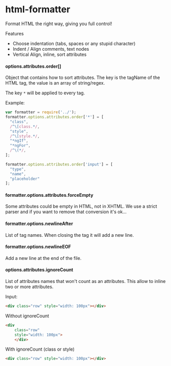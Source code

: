 # html-formatter

Format HTML the right way, giving you full control!

Features

* Choose indentation (tabs, spaces or any stupid character)
* Indent / Align comments, text nodes
* Vertical Align, inline, sort attributes




#### options.attributes.order[]

Object that contains how to sort attributes.
The key is the tagName of the HTML tag, the value is an array of string/regex.

The key `*` will be applied to every tag.

Example:

```js
var formatter = require('../');
formatter.options.attributes.order['*'] = [
  "class",
  /^\[class.*/,
  "style",
  /^\[style.*/,
  "*ngIf",
  "*ngFor",
  /^\(*/,
];

formatter.options.attributes.order['input'] = [
  "type",
  "name",
  "placeholder"
];
```

#### formatter.options.attributes.forceEmpty

Some attributes could be empty in HTML, not in XHTML.
We use a strict parser and if you want to remove that conversion it's ok...

#### formatter.options.newlineAfter

List of tag names. When closing the tag it will add a new line.

#### formatter.options.newlineEOF

Add a new line at the end of the file.

#### options.attributes.ignoreCount

List of attributes names that won't count as an attributes.
This allow to inline two or more attributes.

Input:
```html
<div class="row" style="width: 100px"></div>
```

Without ignoreCount
```html
<div
    class="row"
    style="width: 100px">
    </div>

```

With ignoreCount (class or style)

```html
<div class="row" style="width: 100px"></div>

```
